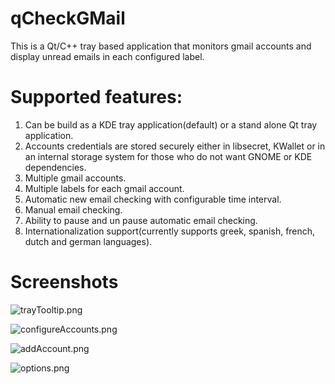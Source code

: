 # qCheckGMail

This is a Qt/C++ tray based application that monitors gmail accounts and display unread emails in each configured label.

# Supported features:

1. Can be build as a KDE tray application(default) or a stand alone Qt tray application.
2. Accounts credentials are stored securely either in libsecret, KWallet or in an internal storage system for those who do not want GNOME or KDE dependencies.
3. Multiple gmail accounts.
4. Multiple labels for each gmail account.
5. Automatic new email checking with configurable time interval.
6. Manual email checking.
7. Ability to pause and un pause automatic email checking.
8. Internationalization support(currently supports greek, spanish, french, dutch and german languages).

# Screenshots

![trayTooltip.png](https://raw.githubusercontent.com/mhogomchungu/qCheckGMail/main/images/trayTooltip.png)

![configureAccounts.png](https://raw.githubusercontent.com/mhogomchungu/qCheckGMail/main/images/configureAccounts.png)

![addAccount.png](https://raw.githubusercontent.com/mhogomchungu/qCheckGMail/main/images/addAccount.png)

![options.png](https://raw.githubusercontent.com/mhogomchungu/qCheckGMail/main/images/options.png)
